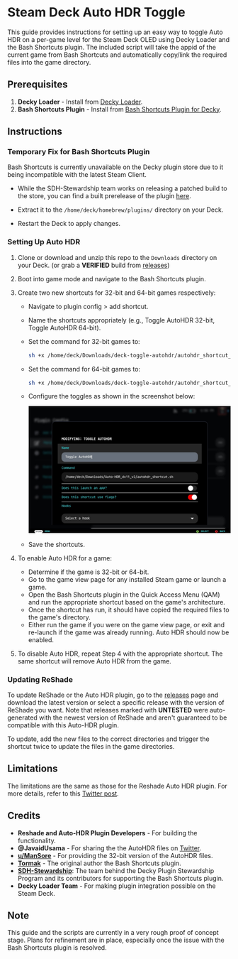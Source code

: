 # Steam Deck Auto HDR Toggle

This guide provides instructions for setting up an easy way to toggle Auto HDR on a per-game level for the Steam Deck OLED using Decky Loader and the Bash Shortcuts plugin. The included script will take the appid of the current game from Bash Shortcuts and automatically copy/link the required files into the game directory.

## Prerequisites

1. **Decky Loader** - Install from [Decky Loader](https://decky.xyz/).
2. **Bash Shortcuts Plugin** - Install from [Bash Shortcuts Plugin for Decky](https://github.com/SDH-Stewardship/bash-shortcuts).

## Instructions

### Temporary Fix for Bash Shortcuts Plugin

Bash Shortcuts is currently unavailable on the Decky plugin store due to it being incompatible with the latest Steam Client.

- While the SDH-Stewardship team works on releasing a patched build to the store, you can find a built prerelease of the plugin [here](https://github.com/SDH-Stewardship/bash-shortcuts/pull/1#issuecomment-2460919165).

- Extract it to the `/home/deck/homebrew/plugins/` directory on your Deck.

- Restart the Deck to apply changes.

### Setting Up Auto HDR

1. Clone or download and unzip this repo to the `Downloads` directory on your Deck. (or grab a **VERIFIED** build from [releases](https://github.com/JediRhymeTrix/deck-toggle-autohdr/releases))
2. Boot into game mode and navigate to the Bash Shortcuts plugin.
3. Create two new shortcuts for 32-bit and 64-bit games respectively:
   - Navigate to plugin config > add shortcut.
   - Name the shortcuts appropriately (e.g., Toggle AutoHDR 32-bit, Toggle AutoHDR 64-bit).
   - Set the command for 32-bit games to:

        ```bash
        sh +x /home/deck/Downloads/deck-toggle-autohdr/autohdr_shortcut_32bit.sh
        ```

   - Set the command for 64-bit games to:

        ```bash
        sh +x /home/deck/Downloads/deck-toggle-autohdr/autohdr_shortcut_64bit.sh
        ```

   - Configure the toggles as shown in the screenshot below:

     ![Configuration Screenshot](assets/screenshot_1.jpg)

   - Save the shortcuts.

4. To enable Auto HDR for a game:
   - Determine if the game is 32-bit or 64-bit.
   - Go to the game view page for any installed Steam game or launch a game.
   - Open the Bash Shortcuts plugin in the Quick Access Menu (QAM) and run the appropriate shortcut based on the game's architecture.
   - Once the shortcut has run, it should have copied the required files to the game's directory.
   - Either run the game if you were on the game view page, or exit and re-launch if the game was already running. Auto HDR should now be enabled.

5. To disable Auto HDR, repeat Step 4 with the appropriate shortcut. The same shortcut will remove Auto HDR from the game.

### Updating ReShade

To update ReShade or the Auto HDR plugin, go to the [releases](https://github.com/JediRhymeTrix/deck-toggle-autohdr/releases) page and download the latest version or select a specific release with the version of ReShade you want. Note that releases marked with **UNTESTED** were auto-generated with the newest version of ReShade and aren't guaranteed to be compatible with this Auto-HDR plugin.

To update, add the new files to the correct directories and trigger the shortcut twice to update the files in the game directories.

## Limitations

The limitations are the same as those for the Reshade Auto HDR plugin. For more details, refer to this [Twitter post](https://twitter.com/JavaidUsama/status/1763443358318428400).

## Credits

- **Reshade and Auto-HDR Plugin Developers** - For building the functionality.
- **@JavaidUsama** - For sharing the the AutoHDR files on [Twitter](https://twitter.com/JavaidUsama/status/1763443358318428400).
- **[u/ManSore](https://www.reddit.com/r/SteamDeck/comments/1b4dl1k/comment/kupo8b3/)** - For providing the 32-bit version of the AutoHDR files.
- **[Tormak](https://github.com/Tormak9970)** - The original author the Bash Shortcuts plugin.
- **[SDH-Stewardship](https://github.com/SDH-Stewardship)**: The team behind the Decky Plugin Stewardship Program and its contributors for supporting the Bash Shortcuts plugin.
- **Decky Loader Team** - For making plugin integration possible on the Steam Deck.

## Note

This guide and the scripts are currently in a very rough proof of concept stage. Plans for refinement are in place, especially once the issue with the Bash Shortcuts plugin is resolved.
